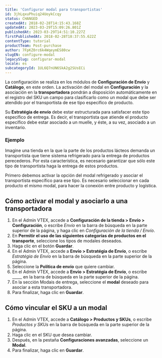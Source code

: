 ```yaml
---
title: 'Configurar modal para transportistas'
id: 3jhLqxuPhuiq24UoykCcqy
status: CHANGED
createdAt: 2018-02-28T14:15:43.168Z
updatedAt: 2023-03-29T15:09:26.801Z
publishedAt: 2023-03-29T14:51:10.227Z
firstPublishedAt: 2018-02-28T18:37:55.622Z
contentType: tutorial
productTeam: Post-purchase
author: 7FpKZ0rc6k4WqeymES80cw
slugEN: configure-modal
legacySlug: configurar-modal
locale: es
subcategoryId: 1UL6Q7nUN6SkA2g2SUsECi
---
```


La configuración se realiza en los módulos de **Configuración de Envío** y **Catálogo**, en este orden. La activación del modal en **Configuración** y la asociación en la **transportadora** pondrán a disposición automáticamente en el registro del SKU un campo para clasificarlo como un modal que debe ser atendido por el transportista de ese tipo específico de producto.

Su **Estratégia de envío** debe estar estructurada para satisfacer este tipo específico de entrega. Es decir, el transportista que atiende el producto específico debe estar asociado a un muelle, y éste, a su vez, asociado a un inventario.

### Ejemplo

Imagine una tienda en la que la parte de los productos lácteos demanda un transportista que tiene sistema refrigerado para la entrega de productos perecederos. Por esta característica, es necesario garantizar que sólo este tipo de transportista haga la entrega de estos productos.

Primero debemos activar la opción del modal refrigerado y asociar el transportista específico para ese tipo. Es necesario seleccionar en cada producto el mismo modal, para hacer la conexión entre producto y logística.

## Cómo activar el modal y asociarlo a una transportadora

1. En el Admin VTEX, accede a **Configuración de la tienda > Envío > Configuración**, o escribe *Envío* en la barra de búsqueda en la parte superior de la página, y haga clic en *Configuración de la tienda / Envío*.        
2. En __Permitir el uso de las siguientes categorías de productos en el transporte__, seleccione los tipos de modales deseados.  
3. Haga clic en el botón **Guardar**.  
4. En el Admin VTEX, accede a **Envío > Estratégia de Envío**, o escribe *Estratégia de Envío* en la barra de búsqueda en la parte superior de la página.  
5. Seleccione la **Política de envío** que quiere cambiar.  
6. En el Admin VTEX, accede a **Envío > Estratégia de Envío**, o escribe _____ en la barra de búsqueda en la parte superior de la página.  
7. En la sección Modais de entrega, seleccione el __modal__ deseado para asociar a esta transportadora.  
8. Para finalizar, haga clic en **Guardar**.  

## Cómo vincular el SKU a un modal 

1. En el Admin VTEX, accede a **Catálogo > Productos y SKUs**, o escribe *Productos y SKUs* en la barra de búsqueda en la parte superior de la página.  
2. Haga clic en el SKU que desea cambiar.  
3. Después, en la pestaña **Configuraciones avanzadas**, seleccione un **Modal**.  
4. Para finalizar, haga clic en **Guardar**.  

